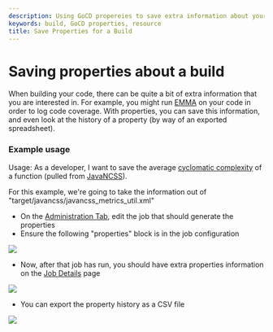 ```yaml
---
description: Using GoCD propereies to save extra information about your build.
keywords: build, GoCD properties, resource
title: Save Properties for a Build
---
```


# Saving properties about a build

When building your code, there can be quite a bit of extra information that you are interested in. For example, you might run [EMMA](http://emma.sourceforge.net/) on your code in order to log code coverage. With properties, you can save this information, and even look at the history of a property (by way of an exported spreadsheet).

### Example usage

Usage: As a developer, I want to save the average [cyclomatic complexity](http://en.wikipedia.org/wiki/Cyclomatic_complexity) of a function (pulled from [JavaNCSS](http://www.kclee.de/clemens/java/javancss/)).

For this example, we're going to take the information out of "target/javancss/javancss\_metrics\_util.xml"

-   On the [Administration Tab](../navigation/administration_page.html), edit the job that should generate the properties
-   Ensure the following "properties" block is in the job configuration

![](images/2_properties_config.png)

-   Now, after that job has run, you should have extra properties information on the [Job Details](../navigation/job_details_page.html) page

![](images/3_view_property.png)

-   You can export the property history as a CSV file

![](images/4_export_property.png)
